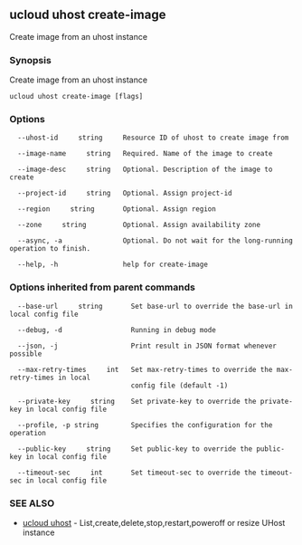 ## ucloud uhost create-image

Create image from an uhost instance

### Synopsis

Create image from an uhost instance

```
ucloud uhost create-image [flags]
```

### Options

```
  --uhost-id     string     Resource ID of uhost to create image from 

  --image-name     string   Required. Name of the image to create 

  --image-desc     string   Optional. Description of the image to create 

  --project-id     string   Optional. Assign project-id 

  --region     string       Optional. Assign region 

  --zone     string         Optional. Assign availability zone 

  --async, -a               Optional. Do not wait for the long-running operation to finish. 

  --help, -h                help for create-image 

```

### Options inherited from parent commands

```
  --base-url     string       Set base-url to override the base-url in local config file 

  --debug, -d                 Running in debug mode 

  --json, -j                  Print result in JSON format whenever possible 

  --max-retry-times     int   Set max-retry-times to override the max-retry-times in local
                              config file (default -1) 

  --private-key     string    Set private-key to override the private-key in local config file 

  --profile, -p string        Specifies the configuration for the operation 

  --public-key     string     Set public-key to override the public-key in local config file 

  --timeout-sec     int       Set timeout-sec to override the timeout-sec in local config file 

```

### SEE ALSO

* [ucloud uhost](developer/cli/cmd/ucloud/uhost)	 - List,create,delete,stop,restart,poweroff or resize UHost instance


